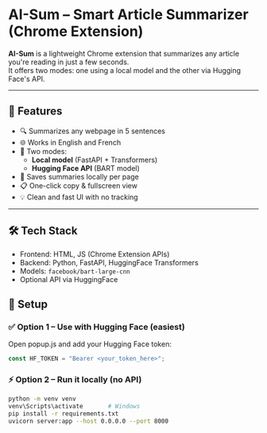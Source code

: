 # AI-Sum – Smart Article Summarizer (Chrome Extension)

**AI-Sum** is a lightweight Chrome extension that summarizes any article you're reading in just a few seconds.  
It offers two modes: one using a local model and the other via Hugging Face's API.

---

## 🚀 Features

- 🔍 Summarizes any webpage in 5 sentences
- 🌐 Works in English and French
- 🧠 Two modes:
  - **Local model** (FastAPI + Transformers)
  - **Hugging Face API** (BART model)
- 💾 Saves summaries locally per page
- 📋 One-click copy & fullscreen view
- 💡 Clean and fast UI with no tracking

---

## 🛠️ Tech Stack

- Frontend: HTML, JS (Chrome Extension APIs)
- Backend: Python, FastAPI, HuggingFace Transformers
- Models: `facebook/bart-large-cnn`
- Optional API via HuggingFace


## 🔧 Setup

### ✅ Option 1 – Use with Hugging Face (easiest)

Open popup.js and add your Hugging Face token:
```js
const HF_TOKEN = "Bearer <your_token_here>";
```

### ⚡ Option 2 – Run it locally (no API)

```bash
python -m venv venv
venv\Scripts\activate       # Windows
pip install -r requirements.txt
uvicorn server:app --host 0.0.0.0 --port 8000
